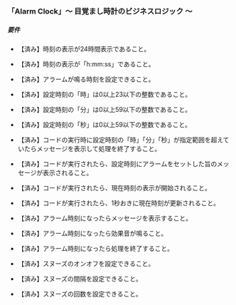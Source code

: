 ### 「Alarm Clock」〜 目覚まし時計のビジネスロジック 〜


##### 要件

- 【済み】時刻の表示が24時間表示であること。
- 【済み】時刻の表示が「h:mm:ss」であること。


- 【済み】アラームが鳴る時刻を設定できること。
- 【済み】設定時刻の「時」は0以上23以下の整数であること。
- 【済み】設定時刻の「分」は0以上59以下の整数であること。
- 【済み】設定時刻の「秒」は0以上59以下の整数であること。
- 【済み】コードの実行時に設定時刻の「時」「分」「秒」が指定範囲を超えていたらメッセージを表示して処理を終了すること。


- 【済み】コードが実行されたら、設定時刻にアラームをセットした旨のメッセージが表示されること。
- 【済み】コードが実行されたら、現在時刻の表示が開始されること。
- 【済み】コードが実行されたら、1秒おきに現在時刻が更新されること。


- 【済み】アラーム時刻になったらメッセージを表示すること。
- 【済み】アラーム時刻になったら効果音が鳴ること。
- 【済み】アラーム時刻になったら処理を終了すること。


- 【済み】スヌーズのオンオフを設定できること。
- 【済み】スヌーズの間隔を設定できること。
- 【済み】スヌーズの回数を設定できること。
